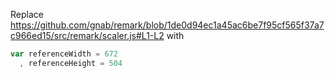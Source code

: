 Replace <https://github.com/gnab/remark/blob/1de0d94ec1a45ac6be7f95cf565f37a7c966ed15/src/remark/scaler.js#L1-L2> with

```javascript
var referenceWidth = 672
  , referenceHeight = 504
```